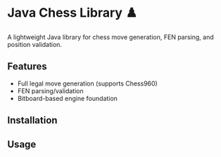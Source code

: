# Java Chess Library ♟️
A lightweight Java library for chess move generation, FEN parsing, and position validation.

## Features
- Full legal move generation (supports Chess960)
- FEN parsing/validation
- Bitboard-based engine foundation

## Installation

## Usage

